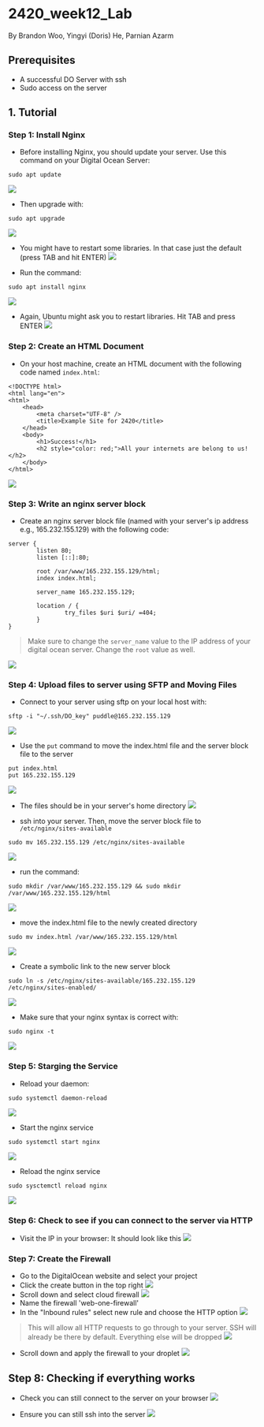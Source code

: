 # 2420_week12_Lab
By Brandon Woo, Yingyi (Doris) He, Parnian Azarm

## Prerequisites
- A successful DO Server with ssh
- Sudo access on the server


## 1. Tutorial

### Step 1: Install Nginx
- Before installing Nginx, you should update your server. Use this command on your Digital Ocean Server:
```
sudo apt update
```
![](images/sudo-apt-update.png)
- Then upgrade with:
```
sudo apt upgrade
```
![](images/sudo-apt-upgrade.png)
- You might have to restart some libraries. In that case just the default (press TAB and hit ENTER)
![](images/updateconfiguration2.png)

- Run the command:
```
sudo apt install nginx
```
![](images/sudo-apt-install-nginx.png)

- Again, Ubuntu might ask you to restart libraries. Hit TAB and press ENTER
![](images/updateconfiguration3.png)

### Step 2: Create an HTML Document
- On your host machine, create an HTML document with the following code named `index.html`:
```
<!DOCTYPE html>
<html lang="en">
<html>
    <head>
		<meta charset="UTF-8" />
        <title>Example Site for 2420</title>
    </head>
    <body>
        <h1>Success!</h1>
        <h2 style="color: red;">All your internets are belong to us!</h2>
    </body>
</html>
```
![](images/index-content.png)

### Step 3: Write an nginx server block
- Create an nginx server block file (named with your server's ip address e.g., 165.232.155.129) with the following code:
```
server {
        listen 80;
        listen [::]:80;

        root /var/www/165.232.155.129/html;
        index index.html;

        server_name 165.232.155.129;

        location / {
                try_files $uri $uri/ =404;
        }
}
```
>Make sure to change the `server_name` value to the IP address of your digital ocean server. Change the `root` value as well.

![](images/server-block.png)

### Step 4: Upload files to server using SFTP and Moving Files
- Connect to your server using sftp on your local host with:
```
sftp -i "~/.ssh/DO_key" puddle@165.232.155.129
```
![](images/connect-stfp.png)

- Use the `put` command to move the index.html file and the server block file to the server
```
put index.html
put 165.232.155.129
```
![](images/put-commands.png)
- The files should be in your server's home directory
![](images/sftp-success.png)

- ssh into your server. Then, move the server block file to `/etc/nginx/sites-available`
```
sudo mv 165.232.155.129 /etc/nginx/sites-available
```
![](images/mv-server.png)

- run the command:

```
sudo mkdir /var/www/165.232.155.129 && sudo mkdir /var/www/165.232.155.129/html
```
![](images/mkdir.png)

- move the index.html file to the newly created directory

```
sudo mv index.html /var/www/165.232.155.129/html
```
![](images/mv-index.png)

- Create a symbolic link to the new server block
```
sudo ln -s /etc/nginx/sites-available/165.232.155.129 /etc/nginx/sites-enabled/
```
![](images/soft-link.png)

- Make sure that your nginx syntax is correct with:
```
sudo nginx -t
```
![](images/successful-nginx.png)

### Step 5: Starging the Service
- Reload your daemon:
```
sudo systemctl daemon-reload
```
![](images/reload.png)

- Start the nginx service
```
sudo systemctl start nginx
```
![](images/start-service.png)

- Reload the nginx service
```
sudo sysctemctl reload nginx
```
![](images/reload.png)

### Step 6: Check to see if you can connect to the server via HTTP
- Visit the IP in your browser: It should look like this
![](images/first-success.png)

### Step 7: Create the Firewall
- Go to the DigitalOcean website and select your project
- Click the create button in the top right
![](images/create.png)
- Scroll down and select cloud firewall
![](images/cloud-firewall.png)
- Name the firewall 'web-one-firewall'
- In the "Inbound rules" select new rule and choose the HTTP option
![](images/http.png)
> This will allow all HTTP requests to go through to your server. SSH will already be there by default. Everything else will be dropped
![](images/httpdone.png)
- Scroll down and apply the firewall to your droplet
![](images/apply.png)

## Step 8: Checking if everything works
- Check you can still connect to the server on your browser
![](images/first-success.png)

- Ensure you can still ssh into the server
![](images/ssh.png)


